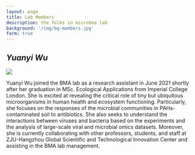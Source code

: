 ```yaml
---
layout: page
title: Lab Members
description: the folks in microbma lab
background: '/img/bg-members.jpg'
form: true
---
```


## *Yuanyi Wu* 

 ![](members/wyy.jpg)

Yuanyi Wu joined the BMA lab as a research assistant in June 2021 shortly after her graduation in MSc. Ecological Applications from Imperial College London. She is excited at revealing the critical role of tiny but ubiquitous microorganisms in human health and ecosystem functioning. Particularly, she focuses on the responses of the microbial communities in PAHs-contaminated soil to antibiotics. She also seeks to understand the interactions between viruses and bacteria based on the experiments and the analysis of large-scale viral and microbial omics datasets. Moreover, she is currently collaborating with other professors, students, and staff at ZJU-Hangzhou Global Scientific and Technological Innovation Center and assisting in the BMA lab management.